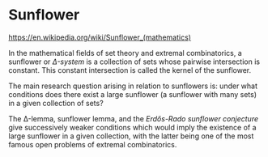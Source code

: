 # Sunflower

https://en.wikipedia.org/wiki/Sunflower_(mathematics)

In the mathematical fields of set theory and extremal combinatorics, a sunflower or *Δ-system* is a collection of sets whose pairwise intersection is constant. This constant intersection is called the kernel of the sunflower.

The main research question arising in relation to sunflowers is: under what conditions does there exist a large sunflower (a sunflower with many sets) in a given collection of sets?

The Δ-lemma, sunflower lemma, and the *Erdős-Rado sunflower conjecture* give successively weaker conditions which would imply the existence of a large sunflower in a given collection, with the latter being one of the most famous open problems of extremal combinatorics.
